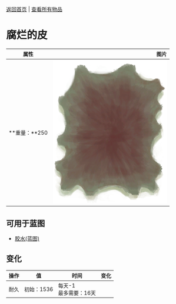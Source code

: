 [返回首页](index.md)   |  [查看所有物品](object.md)
# 腐烂的皮  
>   
  
  属性  |   图片   
 ----  |  ----:   
 **重量：**250  |  ![](Sprite/ReptileHideFleshed.png)   
  
## 可用于蓝图  
- [胶水(蓝图)](Bp_Glue.md)  
  
  
## 变化  
操作  |  值  |  时间  |  变化  
----  |  ----  |  ----  |  ----  
耐久  |  初始：1536  |  每天-1<br>最多需要：16天  |    

